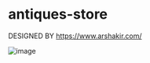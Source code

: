# antiques-store

DESIGNED BY https://www.arshakir.com/

![image](https://user-images.githubusercontent.com/90881221/190617091-da2cc34c-47d4-4e60-9776-6c19ea76ea85.png)
